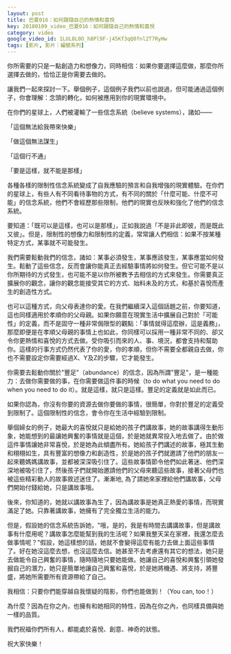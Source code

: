 ```yaml
---
layout: post
title: 巴夏016：如何跟隨自己的熱情和喜悅
key: 20180109_video_巴夏016：如何跟隨自己的熱情和喜悅
category: video
google_video_id: 1LUL8L0O_h8Pl9F-j45Kf3qQ0fnl2T7RyHw
tags: [影片, 影片｜編號系列]
---
```



你所需要的只是一點創造力和想像力，同時相信：如果你要選擇這麼做，那麼你所選擇去做的，恰恰正是你需要去做的。

讓我們一起來探討一下。舉個例子，這個例子我們以前也說過，但可能通過這個例子，你會理解：念頭的轉化，如何被應用到你的現實環境中。

在你們的星球上，人們被灌輸了一些信念系統（believe systems），諸如——

「這個無法給我帶來快樂」

「做這個無法謀生」

「這個行不通」

「要是這樣，就不能是那樣」

各種各樣的限制性信念系統變成了自我應驗的預言和自我增強的現實體驗。在你們的星球上，有些人有不同看待事物的方式，有不同的關於「什麼可能、什麼不可能」的信念系統，他們不會經歷那些限制，他們的現實也反映和強化了他們的信念系統。

要知道：「既可以是這樣，也可以是那樣」，正如我說過「不是非此即彼，而是既此又彼」。但是，限制性的想像力和限制性的定義，常常讓人們相信：如果不按某種特定方式，某事就不可能發生。

我們需要鬆動我們的信念，諸如：某事必須發生，某事應該發生，某事應當如何發生。鬆動了這些信念，反而會讓你能真正去經驗事情將如何發生。但它可能不是以你所期待的方式發生，也可能不是以你所被教予去相信的方式來發生。你需要真正擴展你的觀念，讓你的觀念能接受其它的方式、始料未及的方式，和基於喜悅而產生的創造性方式。

也可以這種方式，向父母表達你的愛。在我們繼續深入這個話題之前，你要知道，這也同樣適用於孝順你的父母親。如果你願意在現實生活中擴展自己對於「可能性」的定義，而不是固守一種非常侷限型的觀點：「事情就得這麼辦，這是義務」，那麼即便是在孝順父母親的事情上也如此，你同樣可以採用一種非常不同的、卻又令你更熱情和喜悅的方式去做。受你吸引而來的人、事、境況，都會支持和幫助你。這樣的行事方式仍然代表了你的愛，你的孝順，但你不需要全都親自去做，你也不需要設定你需要經過X、Y及Z的步驟，它才能發生。

你需要去鬆動你關於"豐足"（abundance）的信念，因為所謂"豐足"，是一種能力：去做你需要做的事，在你需要做這件事的時候（to do what you need to do when you need to do it）。就是這樣，就只是這樣。豐足的定義就是如此而已。

如果你認為，你沒有你要的資源去做你要做的事情，很簡單，你對於豐足的定義受到限制了。這個限制性的信念，會令你在生活中經驗到限制。

舉個婦女的例子，她最大的喜悅就只是給她的孩子們講故事，她的故事講得生動形象，她能想到的最讓她興奮的事情就是這個，於是她就異常投入地去做了。由於做這件事情讓她非常喜悅，於是她為此傾盡所有。她給孩子們講述的故事，極其生動和栩栩如生，具有豐富的想像力和創造性，於是她的孩子們就邀請了他們的朋友一起來聽媽媽講故事，並都被深深吸引住了。這些故事情節令他們如此著迷、他們深深地被吸引住了，然後孩子們就開始邀請他們的父母來聽這些故事，接著父母們也被這些精彩動人的故事敘述迷住了。漸漸地, 為了請她來家裡給他們講故事，父母們開始付錢給她，只是講故事哦。

後來，你知道的，她就以講故事為生了，因為講故事是她真正熱愛的事情，而現實滿足了她。只靠著講故事，她擁有了完全獨立生活的能力。

但是，假設她的信念系統告訴她，"哦，是的，我是有時間去講講故事，但是講故事有什麼用呢？講故事怎麼能幫到我的生活呢？如果我整天呆在家裡，我還怎麼去做事情呢？"假設，她這樣想的話，她就不會變得這麼有能力去做上面這些事情了。好在她沒這麼去想，也沒這麼去信。她甚至不去考慮還有其它的想法，她只是去做能令自己興奮的事情，隨時隨地只要她能做。她讓自己的喜悅和興奮引領她發掘自己的潛力，她只是簡單地讓自己興奮和喜悅，於是她將機遇、將支持，將豐盛，將她所需要所有資源帶給了自己。

我相信：只要你們能穿越自我懷疑的陰影，你們也能做到！（You can, too！）

為什麼？因為在你之內，也擁有和她相同的特性，因為在你之內，也同樣具備與她一樣的品質。

我們祝福你們所有人，都能處於喜悅、創意、神奇的狀態。

祝大家快樂！
